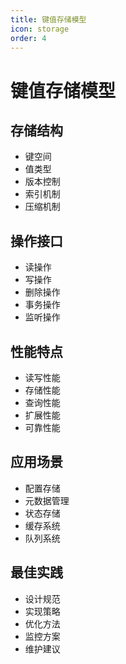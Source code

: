 ```yaml
---
title: 键值存储模型
icon: storage
order: 4
---
```


# 键值存储模型

## 存储结构
- 键空间
- 值类型
- 版本控制
- 索引机制
- 压缩机制

## 操作接口
- 读操作
- 写操作
- 删除操作
- 事务操作
- 监听操作

## 性能特点
- 读写性能
- 存储性能
- 查询性能
- 扩展性能
- 可靠性能

## 应用场景
- 配置存储
- 元数据管理
- 状态存储
- 缓存系统
- 队列系统

## 最佳实践
- 设计规范
- 实现策略
- 优化方法
- 监控方案
- 维护建议
